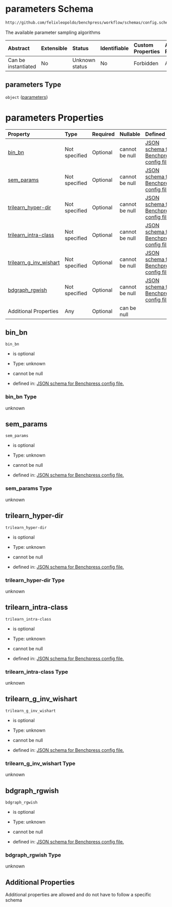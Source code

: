 # parameters Schema

```txt
http://github.com/felixleopoldo/benchpress/workflow/schemas/config.schema.json#/properties/resources/properties/parameters
```

The available parameter sampling algorithms

| Abstract            | Extensible | Status         | Identifiable | Custom Properties | Additional Properties | Access Restrictions | Defined In                                                              |
| :------------------ | :--------- | :------------- | :----------- | :---------------- | :-------------------- | :------------------ | :---------------------------------------------------------------------- |
| Can be instantiated | No         | Unknown status | No           | Forbidden         | Allowed               | none                | [newschema.schema.json\*](newschema.schema.json "open original schema") |

## parameters Type

`object` ([parameters](newschema-properties-resources-properties-parameters.md))

# parameters Properties

| Property                                             | Type          | Required | Nullable       | Defined by                                                                                                                                                                                                                                                                                          |
| :--------------------------------------------------- | :------------ | :------- | :------------- | :-------------------------------------------------------------------------------------------------------------------------------------------------------------------------------------------------------------------------------------------------------------------------------------------------- |
| [bin\_bn](#bin_bn)                                   | Not specified | Optional | cannot be null | [JSON schema for Benchpress config file.](newschema-properties-resources-properties-parameters-properties-bin_bn.md "http://github.com/felixleopoldo/benchpress/workflow/schemas/config.schema.json#/properties/resources/properties/parameters/properties/bin_bn")                                 |
| [sem\_params](#sem_params)                           | Not specified | Optional | cannot be null | [JSON schema for Benchpress config file.](newschema-properties-resources-properties-parameters-properties-sem_params.md "http://github.com/felixleopoldo/benchpress/workflow/schemas/config.schema.json#/properties/resources/properties/parameters/properties/sem_params")                         |
| [trilearn\_hyper-dir](#trilearn_hyper-dir)           | Not specified | Optional | cannot be null | [JSON schema for Benchpress config file.](newschema-properties-resources-properties-parameters-properties-trilearn_hyper-dir.md "http://github.com/felixleopoldo/benchpress/workflow/schemas/config.schema.json#/properties/resources/properties/parameters/properties/trilearn_hyper-dir")         |
| [trilearn\_intra-class](#trilearn_intra-class)       | Not specified | Optional | cannot be null | [JSON schema for Benchpress config file.](newschema-properties-resources-properties-parameters-properties-trilearn_intra-class.md "http://github.com/felixleopoldo/benchpress/workflow/schemas/config.schema.json#/properties/resources/properties/parameters/properties/trilearn_intra-class")     |
| [trilearn\_g\_inv\_wishart](#trilearn_g_inv_wishart) | Not specified | Optional | cannot be null | [JSON schema for Benchpress config file.](newschema-properties-resources-properties-parameters-properties-trilearn_g_inv_wishart.md "http://github.com/felixleopoldo/benchpress/workflow/schemas/config.schema.json#/properties/resources/properties/parameters/properties/trilearn_g_inv_wishart") |
| [bdgraph\_rgwish](#bdgraph_rgwish)                   | Not specified | Optional | cannot be null | [JSON schema for Benchpress config file.](newschema-properties-resources-properties-parameters-properties-bdgraph_rgwish.md "http://github.com/felixleopoldo/benchpress/workflow/schemas/config.schema.json#/properties/resources/properties/parameters/properties/bdgraph_rgwish")                 |
| Additional Properties                                | Any           | Optional | can be null    |                                                                                                                                                                                                                                                                                                     |

## bin\_bn



`bin_bn`

*   is optional

*   Type: unknown

*   cannot be null

*   defined in: [JSON schema for Benchpress config file.](newschema-properties-resources-properties-parameters-properties-bin_bn.md "http://github.com/felixleopoldo/benchpress/workflow/schemas/config.schema.json#/properties/resources/properties/parameters/properties/bin_bn")

### bin\_bn Type

unknown

## sem\_params



`sem_params`

*   is optional

*   Type: unknown

*   cannot be null

*   defined in: [JSON schema for Benchpress config file.](newschema-properties-resources-properties-parameters-properties-sem_params.md "http://github.com/felixleopoldo/benchpress/workflow/schemas/config.schema.json#/properties/resources/properties/parameters/properties/sem_params")

### sem\_params Type

unknown

## trilearn\_hyper-dir



`trilearn_hyper-dir`

*   is optional

*   Type: unknown

*   cannot be null

*   defined in: [JSON schema for Benchpress config file.](newschema-properties-resources-properties-parameters-properties-trilearn_hyper-dir.md "http://github.com/felixleopoldo/benchpress/workflow/schemas/config.schema.json#/properties/resources/properties/parameters/properties/trilearn_hyper-dir")

### trilearn\_hyper-dir Type

unknown

## trilearn\_intra-class



`trilearn_intra-class`

*   is optional

*   Type: unknown

*   cannot be null

*   defined in: [JSON schema for Benchpress config file.](newschema-properties-resources-properties-parameters-properties-trilearn_intra-class.md "http://github.com/felixleopoldo/benchpress/workflow/schemas/config.schema.json#/properties/resources/properties/parameters/properties/trilearn_intra-class")

### trilearn\_intra-class Type

unknown

## trilearn\_g\_inv\_wishart



`trilearn_g_inv_wishart`

*   is optional

*   Type: unknown

*   cannot be null

*   defined in: [JSON schema for Benchpress config file.](newschema-properties-resources-properties-parameters-properties-trilearn_g_inv_wishart.md "http://github.com/felixleopoldo/benchpress/workflow/schemas/config.schema.json#/properties/resources/properties/parameters/properties/trilearn_g_inv_wishart")

### trilearn\_g\_inv\_wishart Type

unknown

## bdgraph\_rgwish



`bdgraph_rgwish`

*   is optional

*   Type: unknown

*   cannot be null

*   defined in: [JSON schema for Benchpress config file.](newschema-properties-resources-properties-parameters-properties-bdgraph_rgwish.md "http://github.com/felixleopoldo/benchpress/workflow/schemas/config.schema.json#/properties/resources/properties/parameters/properties/bdgraph_rgwish")

### bdgraph\_rgwish Type

unknown

## Additional Properties

Additional properties are allowed and do not have to follow a specific schema

